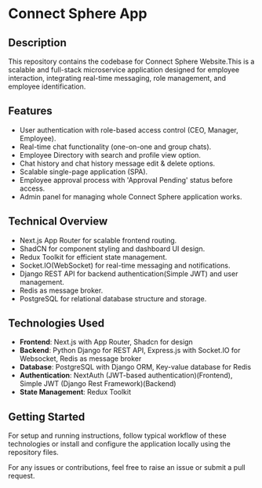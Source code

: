 # Connect Sphere App

## Description

This repository contains the codebase for Connect Sphere Website.This is a scalable and full-stack microservice application designed for employee interaction, integrating real-time messaging, role management, and employee identification.

## Features

- User authentication with role-based access control (CEO, Manager, Employee).
- Real-time chat functionality (one-on-one and group chats).
- Employee Directory with search and profile view option.
- Chat history and chat history message edit & delete options.
- Scalable single-page application (SPA).
- Employee approval process with 'Approval Pending' status before access.
- Admin panel for managing whole Connect Sphere application works.

## Technical Overview

- Next.js App Router for scalable frontend routing.
- ShadCN for component styling and dashboard UI design.
- Redux Toolkit for efficient state management.
- Socket.IO(WebSocket) for real-time messaging and notifications.
- Django REST API for backend authentication(Simple JWT) and user management.
- Redis as message broker.
- PostgreSQL for relational database structure and storage.

## Technologies Used

- **Frontend**: Next.js with App Router, Shadcn for design
- **Backend**: Python Django for REST API, Express.js with Socket.IO for Websocket, Redis as message broker
- **Database**: PostgreSQL with Django ORM, Key-value database for Redis
- **Authentication**: NextAuth (JWT-based authentication)(Frontend), Simple JWT (Django Rest Framework)(Backend)
- **State Management**: Redux Toolkit

## Getting Started

For setup and running instructions, follow typical workflow of these technologies or install and configure the application locally using the repository files.

For any issues or contributions, feel free to raise an issue or submit a pull request.
